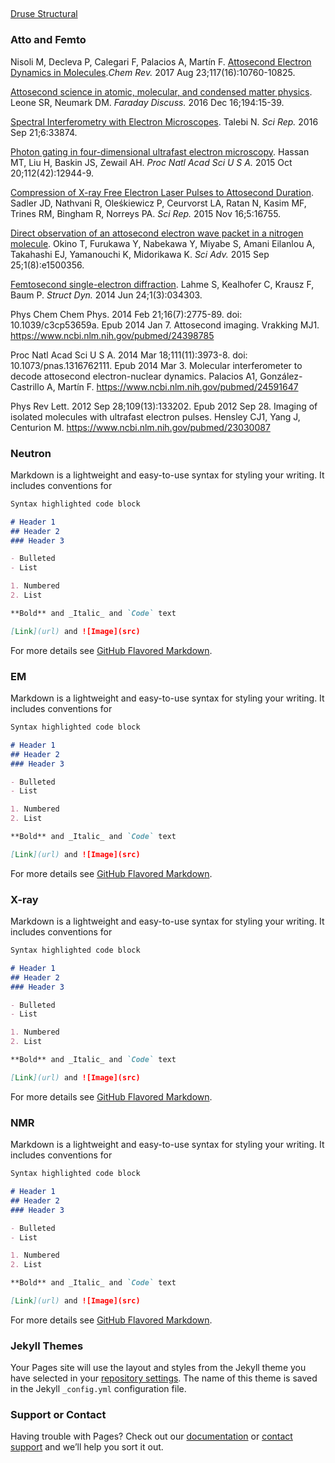 ##

[Druse Structural](https://drusestructural.github.io/) 

### Atto and Femto


Nisoli M, Decleva P, Calegari F, Palacios A, Martín F. [Attosecond Electron Dynamics in Molecules](https://www.ncbi.nlm.nih.gov/pubmed/28488433)._Chem Rev._ 2017 Aug 23;117(16):10760-10825.

[Attosecond science in atomic, molecular, and condensed matter physics](https://www.ncbi.nlm.nih.gov/pubmed/27711856).
Leone SR, Neumark DM.
_Faraday Discuss._ 2016 Dec 16;194:15-39.

[Spectral Interferometry with Electron Microscopes](https://www.ncbi.nlm.nih.gov/pubmed/27649932).
Talebi N.
_Sci Rep._ 2016 Sep 21;6:33874.

[Photon gating in four-dimensional ultrafast electron microscopy](https://www.ncbi.nlm.nih.gov/pubmed/26438835).
Hassan MT, Liu H, Baskin JS, Zewail AH.
_Proc Natl Acad Sci U S A._ 2015 Oct 20;112(42):12944-9.

[Compression of X-ray Free Electron Laser Pulses to Attosecond Duration](https://www.ncbi.nlm.nih.gov/pubmed/26568520).
Sadler JD, Nathvani R, Oleśkiewicz P, Ceurvorst LA, Ratan N, Kasim MF, Trines RM, Bingham R, Norreys PA.
_Sci Rep._ 2015 Nov 16;5:16755.

[Direct observation of an attosecond electron wave packet in a nitrogen molecule](https://www.ncbi.nlm.nih.gov/pubmed/26601262).
Okino T, Furukawa Y, Nabekawa Y, Miyabe S, Amani Eilanlou A, Takahashi EJ, Yamanouchi K, Midorikawa K.
_Sci Adv._ 2015 Sep 25;1(8):e1500356.

[Femtosecond single-electron diffraction](https://www.ncbi.nlm.nih.gov/pubmed/26798778).
Lahme S, Kealhofer C, Krausz F, Baum P.
_Struct Dyn._ 2014 Jun 24;1(3):034303.

Phys Chem Chem Phys. 2014 Feb 21;16(7):2775-89. doi: 10.1039/c3cp53659a. Epub 2014 Jan 7.
Attosecond imaging.
Vrakking MJ1.
https://www.ncbi.nlm.nih.gov/pubmed/24398785

Proc Natl Acad Sci U S A. 2014 Mar 18;111(11):3973-8. doi: 10.1073/pnas.1316762111. Epub 2014 Mar 3.
Molecular interferometer to decode attosecond electron-nuclear dynamics.
Palacios A1, González-Castrillo A, Martín F.
https://www.ncbi.nlm.nih.gov/pubmed/24591647

Phys Rev Lett. 2012 Sep 28;109(13):133202. Epub 2012 Sep 28.
Imaging of isolated molecules with ultrafast electron pulses.
Hensley CJ1, Yang J, Centurion M.
https://www.ncbi.nlm.nih.gov/pubmed/23030087



### Neutron

Markdown is a lightweight and easy-to-use syntax for styling your writing. It includes conventions for

```markdown
Syntax highlighted code block

# Header 1
## Header 2
### Header 3

- Bulleted
- List

1. Numbered
2. List

**Bold** and _Italic_ and `Code` text

[Link](url) and ![Image](src)
```

For more details see [GitHub Flavored Markdown](https://guides.github.com/features/mastering-markdown/).

### EM

Markdown is a lightweight and easy-to-use syntax for styling your writing. It includes conventions for

```markdown
Syntax highlighted code block

# Header 1
## Header 2
### Header 3

- Bulleted
- List

1. Numbered
2. List

**Bold** and _Italic_ and `Code` text

[Link](url) and ![Image](src)
```

For more details see [GitHub Flavored Markdown](https://guides.github.com/features/mastering-markdown/).

### X-ray

Markdown is a lightweight and easy-to-use syntax for styling your writing. It includes conventions for

```markdown
Syntax highlighted code block

# Header 1
## Header 2
### Header 3

- Bulleted
- List

1. Numbered
2. List

**Bold** and _Italic_ and `Code` text

[Link](url) and ![Image](src)
```

For more details see [GitHub Flavored Markdown](https://guides.github.com/features/mastering-markdown/).

### NMR

Markdown is a lightweight and easy-to-use syntax for styling your writing. It includes conventions for

```markdown
Syntax highlighted code block

# Header 1
## Header 2
### Header 3

- Bulleted
- List

1. Numbered
2. List

**Bold** and _Italic_ and `Code` text

[Link](url) and ![Image](src)
```

For more details see [GitHub Flavored Markdown](https://guides.github.com/features/mastering-markdown/).


### Jekyll Themes

Your Pages site will use the layout and styles from the Jekyll theme you have selected in your [repository settings](https://github.com/DruseStructural/drusestructural.github.io/settings). The name of this theme is saved in the Jekyll `_config.yml` configuration file.

### Support or Contact

Having trouble with Pages? Check out our [documentation](https://help.github.com/categories/github-pages-basics/) or [contact support](https://github.com/contact) and we’ll help you sort it out.

